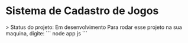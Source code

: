 <h1>Sistema de Cadastro de Jogos</h1>
> Status do projeto: Em desenvolvimento
Para rodar esse projeto na sua maquina, digite:
```
node app js
```
